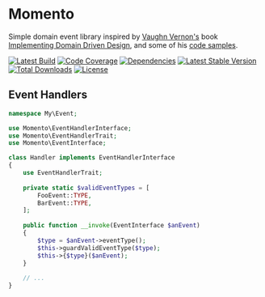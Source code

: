 # Momento

Simple domain event library inspired by [Vaughn Vernon's](https://vaughnvernon.co)
book [Implementing Domain Driven Design](http://www.informit.com/store/implementing-domain-driven-design-9780321834577),
and some of his [code samples](https://github.com/VaughnVernon).

[![Latest Build](https://travis-ci.org/texdc/Momento.png?branch=master)](https://travis-ci.org/texdc/Momento)
[![Code Coverage](https://coveralls.io/repos/texdc/Momento/badge.png?branch=master)](https://coveralls.io/r/texdc/Momento)
[![Dependencies](https://www.versioneye.com/user/projects/52e32811ec137546cb0000de/badge.png)](https://www.versioneye.com/user/projects/52e32811ec137546cb0000de)
[![Latest Stable Version](https://poser.pugx.org/texdc/momento/v/stable.svg)](https://packagist.org/packages/texdc/momento)
[![Total Downloads](https://poser.pugx.org/texdc/momento/downloads.svg)](https://packagist.org/packages/texdc/momento)
[![License](https://poser.pugx.org/texdc/momento/license.svg)](https://packagist.org/packages/texdc/momento)

## Event Handlers
```php
namespace My\Event;

use Momento\EventHandlerInterface;
use Momento\EventHandlerTrait;
use Momento\EventInterface;

class Handler implements EventHandlerInterface
{
    use EventHandlerTrait;
    
    private static $validEventTypes = [
        FooEvent::TYPE,
        BarEvent::TYPE,
    ];
    
    public function __invoke(EventInterface $anEvent)
    {
        $type = $anEvent->eventType();
        $this->guardValidEventType($type);
        $this->{$type}($anEvent);
    }
    
    // ...
}
```

